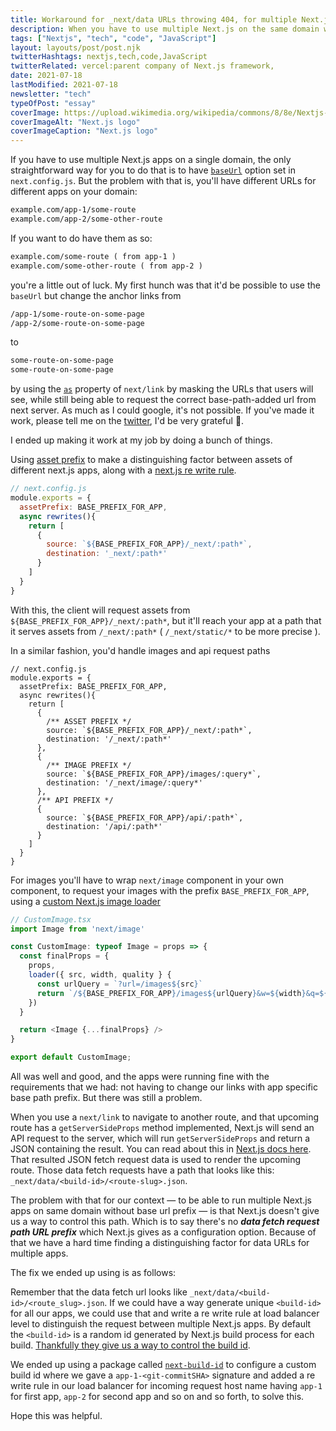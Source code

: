 ```yaml
---
title: Workaround for _next/data URLs throwing 404, for multiple Next.js Apps Running On Same Domain
description: When you have to use multiple Next.js on the same domain without having basepath for each app, it gets tricky to make **_next/data**
tags: ["Nextjs", "tech", "code", "JavaScript"]
layout: layouts/post/post.njk
twitterHashtags: nextjs,tech,code,JavaScript
twitterRelated: vercel:parent company of Next.js framework,
date: 2021-07-18
lastModified: 2021-07-18
newsletter: "tech"
typeOfPost: "essay"
coverImage: https://upload.wikimedia.org/wikipedia/commons/8/8e/Nextjs-logo.svg
coverImageAlt: "Next.js logo"
coverImageCaption: "Next.js logo"
---
```


If you have to use multiple Next.js apps on a single domain, the only straightforward way for you to do that is to have [`baseUrl`](https://nextjs.org/docs/api-reference/next.config.js/basepath) option set in `next.config.js`. But the problem with that is, you'll have different URLs for different apps on your domain: 

```md
example.com/app-1/some-route
example.com/app-2/some-other-route
```

If you want to do have them as so:

```md
example.com/some-route ( from app-1 )
example.com/some-other-route ( from app-2 )
```

you're a little out of luck. My first hunch was that it'd be possible to use the `baseUrl` but change the anchor links from 

```md
/app-1/some-route-on-some-page
/app-2/some-route-on-some-page
```

to 

```md
some-route-on-some-page
some-route-on-some-page
```

by using the [`as`](https://nextjs.org/docs/api-reference/next/link) property of `next/link` by masking the URLs that users will see, while still being able to request the correct base-path-added url from next server. As much as I could google, it's not possible. If you've made it work, please tell me on the [twitter](https://twitter.com/gdadsriver), I'd be very grateful 🌻.

I ended up making it work at my job by doing a bunch of things.

Using [asset prefix](https://nextjs.org/docs/api-reference/next.config.js/cdn-support-with-asset-prefix) to make a distinguishing factor between assets of different next.js apps, along with a [next.js re write rule](https://nextjs.org/docs/api-reference/next.config.js/rewrites).

```js
// next.config.js
module.exports = {
  assetPrefix: BASE_PREFIX_FOR_APP,
  async rewrites(){
    return [
      {
        source: `${BASE_PREFIX_FOR_APP}/_next/:path*`,
        destination: '_next/:path*'
      }
    ]
  }
}
```

With this, the client will request assets from `${BASE_PREFIX_FOR_APP}/_next/:path*`, but it'll reach your app at a path that it serves assets from `/_next/:path*` ( `/_next/static/*` to be more precise ).


In a similar fashion, you'd handle images and api request paths

```js/10-17
// next.config.js
module.exports = {
  assetPrefix: BASE_PREFIX_FOR_APP,
  async rewrites(){
    return [
      {
        /** ASSET PREFIX */
        source: `${BASE_PREFIX_FOR_APP}/_next/:path*`,
        destination: '/_next/:path*'
      },
      {
        /** IMAGE PREFIX */
        source: `${BASE_PREFIX_FOR_APP}/images/:query*`,
        destination: '/_next/image/:query*'
      },
      /** API PREFIX */
      {
        source: `${BASE_PREFIX_FOR_APP}/api/:path*`,
        destination: '/api/:path*'
      }
    ]
  }
}
```

For images you'll have to wrap `next/image` component in your own component, to request your images with the prefix `BASE_PREFIX_FOR_APP`, using a [custom Next.js image loader](https://nextjs.org/docs/api-reference/next/image#loader)

```ts
// CustomImage.tsx
import Image from 'next/image'

const CustomImage: typeof Image = props => {
  const finalProps = {
    props,
    loader({ src, width, quality } {
      const urlQuery = `?url=/images${src}`
      return `/${BASE_PREFIX_FOR_APP}/images${urlQuery}&w=${width}&q=${quality ?? 75}`
    })
  }

  return <Image {...finalProps} />
}

export default CustomImage;
```

All was well and good, and the apps were running fine with the requirements that we had: not having to change our links with app specific base path prefix. But there was still a problem.

When you use a `next/link` to navigate to another route, and that upcoming route has a `getServerSideProps` method implemented, Next.js will send an API request to the server, which will run `getServerSideProps` and return a JSON containing the result. You can read about this in [Next.js docs here](https://nextjs.org/docs/basic-features/data-fetching#only-runs-on-server-side). That resulted JSON fetch request data is used to render the upcoming route. Those data fetch requests have a path that looks like this: `_next/data/<build-id>/<route-slug>.json`.

The problem with that for our context — to be able to run multiple Next.js apps on same domain without base url prefix — is that Next.js doesn't give us a way to control this path. Which is to say there's no **_data fetch request path URL prefix_** which Next.js gives as a configuration option. Because of that we have a hard time finding a distinguishing factor for data URLs for multiple apps.

The fix we ended up using is as follows:

Remember that the data fetch url looks like `_next/data/<build-id>/<route_slug>.json`. If we could have a way generate unique `<build-id>` for all our apps, we could use that and write a re write rule at load balancer level to distinguish the request between multiple Next.js apps. By default the `<build-id>` is a random id generated by Next.js build process for each build. [Thankfully they give us a way to control the build id](https://nextjs.org/docs/api-reference/next.config.js/configuring-the-build-id).

We ended up using a package called [`next-build-id`](https://github.com/nexdrew/next-build-id#readme) to configure a custom build id where we gave a `app-1-<git-commitSHA>` signature and added a re write rule in our load balancer for incoming request host name having `app-1` for first app, `app-2` for second app and so on and so forth, to solve this.

Hope this was helpful.